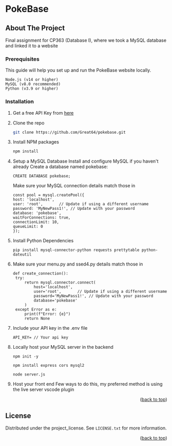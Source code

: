 # PokeBase

<a id="readme-top"></a>


<!-- ABOUT THE PROJECT -->
## About The Project

Final assignment for CP363 (Database I), where we took a MySQL database and linked it to a website

<!-- GETTING STARTED -->

### Prerequisites

This guide will help you set up and run the PokeBase website locally.

```
Node.js (v14 or higher)
MySQL (v8.0 recommended)
Python (v3.9 or higher)
```

### Installation

1. Get a free API Key from [here]([https://example.com](https://dev.pokemontcg.io/dashboard))
2. Clone the repo
   ```sh
   git clone https://github.com/Great64/pokebase.git
   ```
3. Install NPM packages
   ```sh
   npm install
   ```
4. Setup a MySQL Database
   Install and configure MySQL if you haven't already
   Create a database named pokebase:
   ```
   CREATE DATABASE pokebase;
   ```
   Make sure your MySQL connection details match those in
   ```
   const pool = mysql.createPool({
   host: 'localhost',  
   user: 'root',       // Update if using a different username
   password: 'MyNewPass1!', // Update with your password
   database: 'pokebase',
   waitForConnections: true,
   connectionLimit: 10,
   queueLimit: 0
   });
   ```
5. Install Python Dependencies
   ```
   pip install mysql-connector-python requests prettytable python-dateutil
   ```
6. Make sure your menu.py and ssed4.py details match those in
   ```
   def create_connection():
    try:
        return mysql.connector.connect(
            host='localhost',
            user='root',       // Update if using a different username
            password='MyNewPass1!', // Update with your password
            database='pokebase'
        )
    except Error as e:
        print(f"Error: {e}")
        return None
   ```
7. Include your API key in the .env file
   ```
   API_KEY= // Your api key
   ```

8. Locally host your MySQL server in the backend
   ```
   npm init -y
   ```
   ```
   npm install express cors mysql2
   ```
   ```
   node server.js
   ```

9. Host your front end
   Few ways to do this, my preferred method is using the live server vscode plugin

<p align="right">(<a href="#readme-top">back to top</a>)</p>


<!-- LICENSE -->
## License

Distributed under the project_license. See `LICENSE.txt` for more information.

<p align="right">(<a href="#readme-top">back to top</a>)</p>
